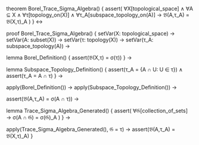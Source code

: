 theorem Borel_Trace_Sigma_Algebra() {
  assert(
    ∀X[topological_space] ∧ ∀A ⊆ X ∧
    ∀τ[topology_on(X)] ∧ ∀τ_A[subspace_topology_on(A)] →
    𝔅(A,τ_A) = 𝔅(X,τ)_A
  )
} ↔

proof Borel_Trace_Sigma_Algebra() {
  setVar(X: topological_space) →
  setVar(A: subset(X)) →
  setVar(τ: topology(X)) →
  setVar(τ_A: subspace_topology(A)) →
  
  lemma Borel_Definition() {
    assert(𝔅(X,τ) = σ(τ))
  } →
  
  lemma Subspace_Topology_Definition() {
    assert(τ_A = {A ∩ U: U ∈ τ}) ∧
    assert(τ_A = A ∩ τ)
  } →
  
  apply(Borel_Definition()) →
  apply(Subspace_Topology_Definition()) →
  
  assert(𝔅(A,τ_A) = σ(A ∩ τ)) →
  
  lemma Trace_Sigma_Algebra_Generated() {
    assert(
      ∀𝔊[collection_of_sets] →
      σ(A ∩ 𝔊) = σ(𝔊)_A
    )
  } →
  
  apply(Trace_Sigma_Algebra_Generated(), 𝔊 = τ) →
  assert(𝔅(A,τ_A) = 𝔅(X,τ)_A)
}